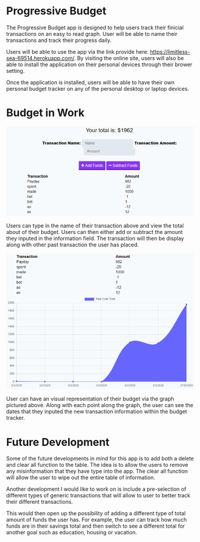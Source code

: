 # Progressive Budget

The Progressive Budget app is designed to help users track their finicial transactions on an easy to read graph. User will be able to name their transactions and track their progress daily. 

Users will be able to use the app via the link provide here: https://limitless-sea-69514.herokuapp.com/. By visiting the online site, users will also be able to install the application on their personal devices through their brower setting.

Once the application is installed, users will be able to have their own personal budget tracker on any of the personal desktop or laptop devices.

# Budget in Work

![Progressive_Budget_1.PNG](./images/Progressive_Budget_1.PNG)

Users can type in the name of their transaction above and view the total about of their budget. Users can then either add or subtract the amount they inputed in the information field. The transaction will then be display along with other past transaction the user has placed.

![Progressive_Budget_2.PNG](./images/Progressive_Budget_2.PNG)

User can have an visual representation of their budget via the graph pictured above. Along with each point along the graph, the user can see the dates that they inputed the new transaction information within the budget tracker.

# Future Development

Some of the future developments in mind for this app is to add both a delete and clear all function to the table. The idea is to allow the users to remove any misinformation that they have type into the app. The clear all function will allow the user to wipe out the entire table of information.

Another development I would like to work on is include a pre-selection of different types of generic transactions that will allow to user to better track their different transactions.

This would then open up the possibility of adding a different type of total amount of funds the user has. For example, the user can track how much funds are in their savings total and then switch to see a different total for another goal such as education, housing or vacation.